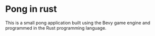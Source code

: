 # Pong in rust
 This is a small pong application built using the Bevy game engine and programmed in the Rust programming language. 
